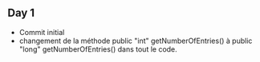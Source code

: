 ## Day 1
- Commit initial
- changement de la méthode public "int" getNumberOfEntries() à public "long" getNumberOfEntries() dans tout le code.